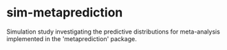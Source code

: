 # sim-metaprediction
Simulation study investigating the predictive distributions for meta-analysis implemented in the 'metaprediction' package.
